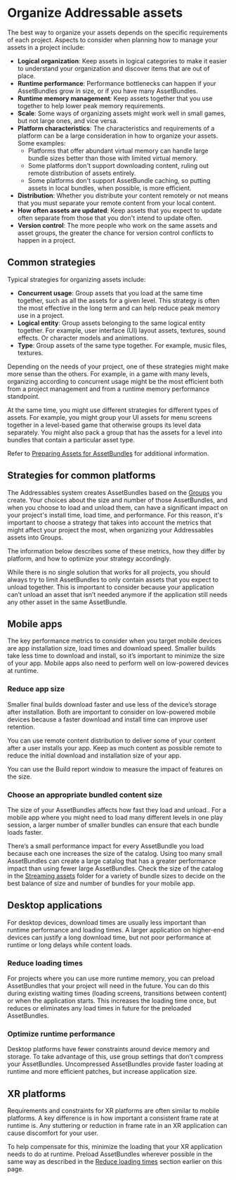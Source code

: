 # Organize Addressable assets

The best way to organize your assets depends on the specific requirements of each project. Aspects to consider when planning how to manage your assets in a project include:

* **Logical organization**: Keep assets in logical categories to make it easier to understand your organization and discover items that are out of place.
* **Runtime performance**: Performance bottlenecks can happen if your AssetBundles grow in size, or if you have many AssetBundles.
* **Runtime memory management**: Keep assets together that you use together to help lower peak memory requirements.
* **Scale**: Some ways of organizing assets might work well in small games, but not large ones, and vice versa.
* **Platform characteristics**: The characteristics and requirements of a platform can be a large consideration in how to organize your assets. Some examples:
  * Platforms that offer abundant virtual memory can handle large bundle sizes better than those with limited virtual memory.
  * Some platforms don't support downloading content, ruling out remote distribution of assets entirely.
  * Some platforms don't support AssetBundle caching, so putting assets in local bundles, when possible, is more efficient.
* **Distribution**: Whether you distribute your content remotely or not means that you must separate your remote content from your local content.
* **How often assets are updated**: Keep assets that you expect to update often separate from those that you don't intend to update often.
* **Version control**: The more people who work on the same assets and asset groups, the greater the chance for version control conflicts to happen in a project.

## Common strategies

Typical strategies for organizing assets include:

* **Concurrent usage**: Group assets that you load at the same time together, such as all the assets for a given level. This strategy is often the most effective in the long term and can help reduce peak memory use in a project.
* **Logical entity**: Group assets belonging to the same logical entity together. For example, user interface (UI) layout assets, textures, sound effects. Or character models and animations.
* **Type**: Group assets of the same type together. For example, music files, textures.

Depending on the needs of your project, one of these strategies might make more sense than the others. For example, in a game with many levels, organizing according to concurrent usage might be the most efficient both from a project management and from a runtime memory performance standpoint. 

At the same time, you might use different strategies for different types of assets. For example, you might group your UI assets for menu screens together in a level-based game that otherwise groups its level data separately. You might also pack a group that has the assets for a level into bundles that contain a particular asset type.

Refer to [Preparing Assets for AssetBundles](xref:AssetBundles-Preparing) for additional information.

## Strategies for common platforms

The Addressables system creates AssetBundles based on the [Groups](Groups.md) you create. Your choices about the size and number of those AssetBundles, and when you choose to load and unload them, can have a significant impact on your project's install time, load time, and performance.
For this reason, it's important to choose a strategy that takes into account the metrics that might affect your project the most, when organizing your Addressables assets into Groups.

The information below describes some of these metrics, how they differ by platform, and how to optimize your strategy accordingly.

While there is no single solution that works for all projects, you should always try to limit AssetBundles to only contain assets that you expect to unload together. This is important to consider because your application can’t unload an asset that isn’t needed anymore if the application still needs any other asset in the same AssetBundle.

## Mobile apps

The key performance metrics to consider when you target mobile devices are app installation size, load times and download speed. Smaller builds take less time to download and install, so it’s important to minimize the size of your app. Mobile apps also need to perform well on low-powered devices at runtime.

### Reduce app size

Smaller final builds download faster and use less of the device’s storage after installation. Both are important to consider on low-powered mobile devices because a faster download and install time can improve user retention.

You can use remote content distribution to deliver some of your content after a user installs your app. Keep as much content as possible remote to reduce the initial download and installation size of your app.

You can use the Build report window to measure the impact of features on the size.

### Choose an appropriate bundled content size

The size of your AssetBundles affects how fast they load and unload.. For a mobile app where you might need to load many different levels in one play session, a larger number of smaller bundles can ensure that each bundle loads faster.

There’s a small performance impact for every AssetBundle you load because each one increases the size of the catalog. Using too many small AssetBundles can create a large catalog that has a greater performance impact than using fewer large AssetBundles. Check the size of the catalog in the [Streaming assets](https://docs.unity3d.com/2022.3/Documentation/Manual/StreamingAssets.html) folder for a variety of bundle sizes to decide on the best balance of size and number of bundles for your mobile app.

## Desktop applications

For desktop devices, download times are usually less important than runtime performance and loading times. A larger application on higher-end devices can justify a long download time, but not poor performance at runtime or long delays while content loads.

### Reduce loading times

For projects where you can use more runtime memory, you can preload AssetBundles that your project will need in the future. You can do this during existing waiting times (loading screens, transitions between content) or when the application starts. This increases the loading time once, but reduces or eliminates any load times in future for the preloaded AssetBundles.

### Optimize runtime performance

Desktop platforms have fewer constraints around device memory and storage. To take advantage of this, use group settings that don’t compress your AssetBundles. Uncompressed AssetBundles provide faster loading at runtime and more efficient patches, but increase application size.

## XR platforms

Requirements and constraints for XR platforms are often similar to mobile platforms. A key difference is in how important a consistent frame rate at runtime is. Any stuttering or reduction in frame rate in an XR application can cause discomfort for your user.

To help compensate for this, minimize the loading that your XR application needs to do at runtime. Preload AssetBundles wherever possible in the same way as described in the [Reduce loading times](#reduce-loading-times) section earlier on this page.
